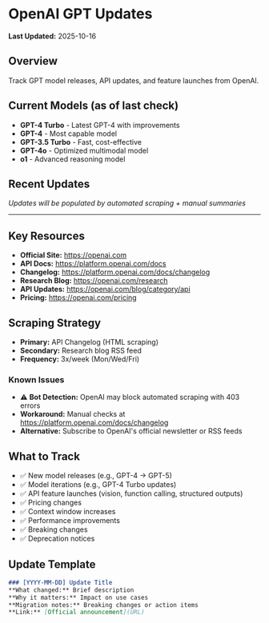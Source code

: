 # OpenAI GPT Updates

**Last Updated:** 2025-10-16

## Overview
Track GPT model releases, API updates, and feature launches from OpenAI.

## Current Models (as of last check)
- **GPT-4 Turbo** - Latest GPT-4 with improvements
- **GPT-4** - Most capable model
- **GPT-3.5 Turbo** - Fast, cost-effective
- **GPT-4o** - Optimized multimodal model
- **o1** - Advanced reasoning model

## Recent Updates
*Updates will be populated by automated scraping + manual summaries*

---

## Key Resources
- **Official Site:** https://openai.com
- **API Docs:** https://platform.openai.com/docs
- **Changelog:** https://platform.openai.com/docs/changelog
- **Research Blog:** https://openai.com/research
- **API Updates:** https://openai.com/blog/category/api
- **Pricing:** https://openai.com/pricing

## Scraping Strategy
- **Primary:** API Changelog (HTML scraping)
- **Secondary:** Research blog RSS feed
- **Frequency:** 3x/week (Mon/Wed/Fri)

### Known Issues
- ⚠️ **Bot Detection:** OpenAI may block automated scraping with 403 errors
- **Workaround:** Manual checks at https://platform.openai.com/docs/changelog
- **Alternative:** Subscribe to OpenAI's official newsletter or RSS feeds

## What to Track
- ✅ New model releases (e.g., GPT-4 → GPT-5)
- ✅ Model iterations (e.g., GPT-4 Turbo updates)
- ✅ API feature launches (vision, function calling, structured outputs)
- ✅ Pricing changes
- ✅ Context window increases
- ✅ Performance improvements
- ✅ Breaking changes
- ✅ Deprecation notices

## Update Template
```markdown
### [YYYY-MM-DD] Update Title
**What changed:** Brief description
**Why it matters:** Impact on use cases
**Migration notes:** Breaking changes or action items
**Link:** [Official announcement](URL)
```

